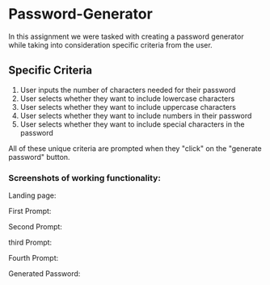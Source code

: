 # Password-Generator

In this assignment we were tasked with creating a password generator while taking into consideration specific criteria from the user.

## Specific Criteria 

1. User inputs the number of characters needed for their password
2. User selects whether they want to include lowercase characters
3. User selects whether they want to include uppercase characters
4. User selects whether they want to include numbers in their password
5. User selects whether they want to include special characters in the password

All of these unique criteria are prompted when they "click" on the "generate password" button.

### Screenshots of working functionality:

Landing page:


First Prompt:


Second Prompt:


third Prompt:


Fourth Prompt:


Generated Password: